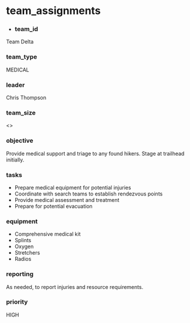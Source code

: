 # team_assignments
- ### team_id
Team Delta
### team_type
MEDICAL
### leader
Chris Thompson
### team_size
<>
### objective
Provide medical support and triage to any found hikers. Stage at trailhead initially.
### tasks
- Prepare medical equipment for potential injuries
- Coordinate with search teams to establish rendezvous points
- Provide medical assessment and treatment
- Prepare for potential evacuation
### equipment
- Comprehensive medical kit
- Splints
- Oxygen
- Stretchers
- Radios
### reporting
As needed, to report injuries and resource requirements.
### priority
HIGH
